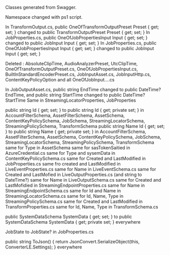 Classes generated from Swagger.

Namespace changed with ps1 script.

In TransformOutput.cs, public OneOfTransformOutputPreset Preset { get; set; } changed to public TransformOutputPreset Preset { get; set; }
In JobProperties.cs, public OneOfJobPropertiesInput Input { get; set; } changed to public JobInput Input { get; set; }
In JobProperties.cs, public OneOfJobPropertiesInput Input { get; set; } changed to public JobInput Input { get; set; }

Deleted : AbsoluteClipTime, AudioAnalyzerPreset, UtcClipTime, OneOfTransformOutputPreset.cs, OneOfJobPropertiesInput.cs, BuiltInStandardEncoderPreset.cs, JobInputAsset.cs, JobInputHttp.cs, ContentKeyPolicyOption
and all OneOfJobInput....cs

In JobOutputAsset.cs, public string EndTime changed to public DateTime? EndTime, and public string StartTime changed to public DateTime? StartTime
Same in StreamingLocatorProperties, JobProperties

public string Id { get; set; } to public string Id { get; private set; } in AccountFilterSchema, AssetFilterSchema, AssetSchema, ContentKeyPolicySchema, JobSchema, StreamingLocatorSchema, StreamingPolicySchema, TransformSchema
public string Name Id { get; set; } to public string Name { get; private set; } in AccountFilterSchema, AssetFilterSchema, AssetSchema, ContentKeyPolicySchema, JobSchema, StreamingLocatorSchema, StreamingPolicySchema, TransformSchema
same for Type in AssetSchema
same for sasTokenSaitied in AzureCredential.cs
same for Type and sysemData in ContentKeyPolicySchema.cs
same for Created and LastModified in JobProperties.cs
same fro created and LastModified in LiveEventProperties.cs
same for Name in LiveEventSchema.cs
same for Created and LastMofied in LiveOutputProperties.cs (and string to DateTime?)
same for Name in LiveOutputSchema.cs
same for Created and LastMofidied in StreamingEndpointProperties.cs
same for Name in StreamingEndpointSchema.cs
same for Id and Name in StreamingLocatorSchema.cs
same for Id, Name, Type in StreamingPolicySchema.cs
same for Created and LastModified in TransformProperties.cs
same for Id, Name, Type in TransformSchema.cs


public SystemDataSchema SystemData { get; set; } to public SystemDataSchema SystemData { get; private set; } everywhere

JobState to JobState? in JobProperties.cs

 public string ToJson()
        {
            return JsonConvert.SerializeObject(this, ConverterLE.Settings);
        }
everywhere